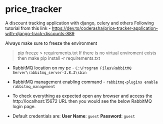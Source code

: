 # price_tracker
A discount tracking application with django, celery and others
Following tutorial from this link - https://dev.to/coderasha/price-tracker-application-with-django-track-discounts-889

Always make sure to freeze the environment
> pip freeze > requirements.txt
If there is no virtual enviroment exists then make 
> pip install -r requirements.txt

- RabbitMQ location on my pc - `C:\Program Files\RabbitMQ Server\rabbitmq_server-3.8.3\sbin`
- RabbitMQ management enabling command - `rabbitmq-plugins enable rabbitmq_management`
- To check everything as expected open any browser and access the http://localhost:15672 URL then you would see the below RabbitMQ login page.

- Default credentials are: **User Name**: `guest` **Password**: `guest`
